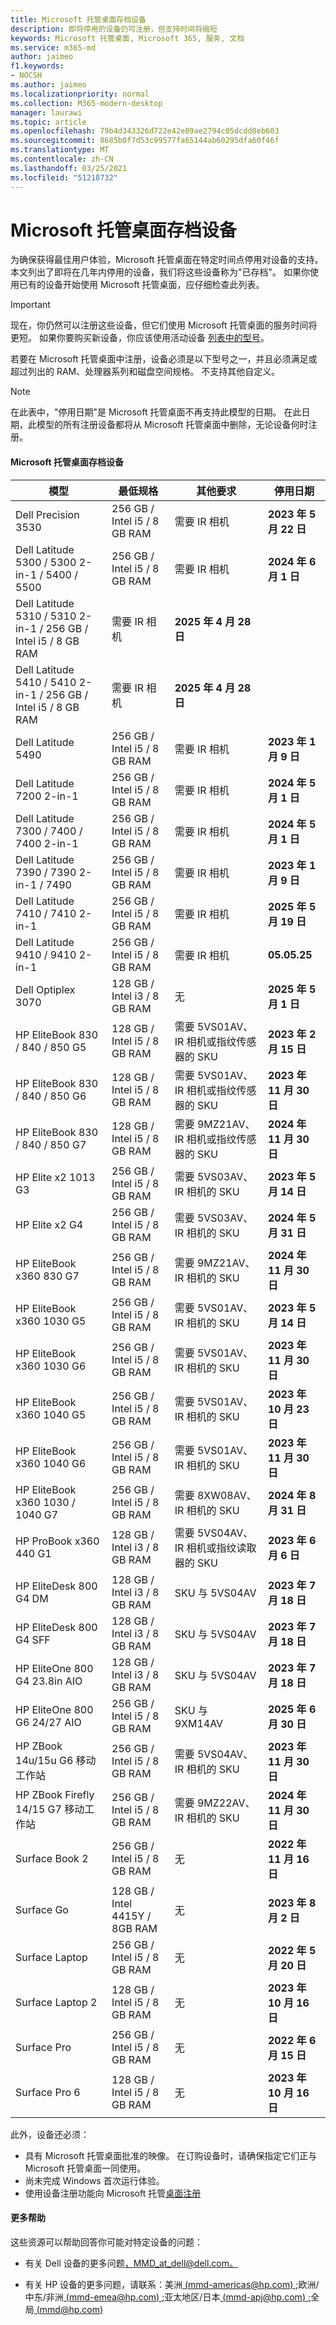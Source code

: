 ```yaml
---
title: Microsoft 托管桌面存档设备
description: 即将停用的设备仍可注册，但支持时间将缩短
keywords: Microsoft 托管桌面, Microsoft 365, 服务, 文档
ms.service: m365-md
author: jaimeo
f1.keywords:
- NOCSH
ms.author: jaimeo
ms.localizationpriority: normal
ms.collection: M365-modern-desktop
manager: laurawi
ms.topic: article
ms.openlocfilehash: 79b4d343326d722e42e09ae2794c05dcdd8eb603
ms.sourcegitcommit: 8685b0f7d53c99577fa65144ab60295dfa60f46f
ms.translationtype: MT
ms.contentlocale: zh-CN
ms.lasthandoff: 03/25/2021
ms.locfileid: "51218732"
---
```

# <a name="microsoft-managed-desktop-archived-devices"></a>Microsoft 托管桌面存档设备

为确保获得最佳用户体验，Microsoft 托管桌面在特定时间点停用对设备的支持。 本文列出了即将在几年内停用的设备，我们将这些设备称为"已存档"。 如果你使用已有的设备开始使用 Microsoft 托管桌面，应仔细检查此列表。

>[!IMPORTANT]
>现在，你仍然可以注册这些设备，但它们使用 Microsoft 托管桌面的服务时间将更短。 如果你要购买新设备，你应该使用活动设备 [列表中的型号](./device-list.md)。

<!-- Microsoft 365 E5; Device as a Service -->
<!-- Split from device & technologies topic. Destination topic for aka.ms/device-list  -->
若要在 Microsoft 托管桌面中注册，设备必须是以下型号之一，并且必须满足或超过列出的 RAM、处理器系列和磁盘空间规格。 不支持其他自定义。



>[!NOTE]
>在此表中，"停用日期"是 Microsoft 托管桌面不再支持此模型的日期。 在此日期，此模型的所有注册设备都将从 Microsoft 托管桌面中删除，无论设备何时注册。

#### <a name="microsoft-managed-desktop-archived-devices"></a>Microsoft 托管桌面存档设备

| 模型  | 最低规格  | 其他要求   | 停用日期 |
|---------|---------|---------|---------|
|Dell Precision 3530| 256 GB / Intel i5 / 8 GB RAM | 需要 IR 相机 | **2023 年 5 月 22 日** |
|Dell Latitude 5300 / 5300 2-in-1 / 5400 / 5500 | 256 GB / Intel i5 / 8 GB RAM | 需要 IR 相机 | **2024 年 6 月 1 日**  |
|Dell Latitude 5310 / 5310 2-in-1 / 256 GB / Intel i5 / 8 GB RAM | 需要 IR 相机 | **2025 年 4 月 28 日**  |
|Dell Latitude 5410 / 5410 2-in-1 / 256 GB / Intel i5 / 8 GB RAM | 需要 IR 相机 | **2025 年 4 月 28 日**  |
|Dell Latitude 5490 | 256 GB / Intel i5 / 8 GB RAM | 需要 IR 相机 | **2023 年 1 月 9 日** |
|Dell Latitude 7200 2-in-1 | 256 GB / Intel i5 / 8 GB RAM | 需要 IR 相机 | **2024 年 5 月 1 日** |
|Dell Latitude 7300 / 7400 / 7400 2-in-1 | 256 GB / Intel i5 / 8 GB RAM | 需要 IR 相机 | **2024 年 5 月 1 日**  |
|Dell Latitude 7390 / 7390 2-in-1 / 7490 | 256 GB / Intel i5 / 8 GB RAM   | 需要 IR 相机 | **2023 年 1 月 9 日** |
|Dell Latitude 7410 / 7410 2-in-1 | 256 GB / Intel i5 / 8 GB RAM | 需要 IR 相机 | **2025 年 5 月 19 日**  |
|Dell Latitude 9410 / 9410 2-in-1 | 256 GB / Intel i5 / 8 GB RAM | 需要 IR 相机 | **05.05.25**  |
|Dell Optiplex 3070 | 128 GB / Intel i3 / 8 GB RAM | 无 | **2025 年 5 月 1 日**  |
|HP EliteBook 830 / 840 / 850 G5| 128 GB / Intel i5 / 8 GB RAM | 需要 5VS01AV、IR 相机或指纹传感器的 SKU  | **2023 年 2 月 15 日** |
|HP EliteBook 830 / 840 / 850 G6| 128 GB / Intel i5 / 8 GB RAM | 需要 5VS01AV、IR 相机或指纹传感器的 SKU  | **2023 年 11 月 30 日** |
|HP EliteBook 830 / 840 / 850 G7| 128 GB / Intel i5 / 8 GB RAM | 需要 9MZ21AV、IR 相机或指纹传感器的 SKU  | **2024 年 11 月 30 日** |
|HP Elite x2 1013 G3| 256 GB / Intel i5 / 8 GB RAM | 需要 5VS03AV、IR 相机的 SKU |**2023 年 5 月 14 日** |
|HP Elite x2 G4| 256 GB / Intel i5 / 8 GB RAM | 需要 5VS03AV、IR 相机的 SKU |**2024 年 5 月 31 日** |
|HP EliteBook x360 830 G7| 256 GB / Intel i5 / 8 GB RAM | 需要 9MZ21AV、IR 相机的 SKU |**2024 年 11 月 30 日** |
|HP EliteBook x360 1030 G5| 256 GB / Intel i5 / 8 GB RAM | 需要 5VS01AV、IR 相机的 SKU |**2023 年 5 月 14 日** |
|HP EliteBook x360 1030 G6| 256 GB / Intel i5 / 8 GB RAM | 需要 5VS01AV、IR 相机的 SKU |**2023 年 11 月 30 日** |
|HP EliteBook x360 1040 G5| 256 GB / Intel i5 / 8 GB RAM | 需要 5VS01AV、IR 相机的 SKU | **2023 年 10 月 23 日** |
|HP EliteBook x360 1040 G6| 256 GB / Intel i5 / 8 GB RAM | 需要 5VS01AV、IR 相机的 SKU | **2023 年 11 月 30 日** |
|HP EliteBook x360 1030 / 1040 G7| 256 GB / Intel i5 / 8 GB RAM | 需要 8XW08AV、IR 相机的 SKU | **2024 年 8 月 31 日** |
|HP ProBook x360 440 G1| 128 GB / Intel i3 / 8 GB RAM | 需要 5VS04AV、IR 相机或指纹读取器的 SKU | **2023 年 6 月 6 日** |
|HP EliteDesk 800 G4 DM | 128 GB / Intel i3 / 8 GB RAM | SKU 与 5VS04AV | **2023 年 7 月 18 日** |
|HP EliteDesk 800 G4 SFF | 128 GB / Intel i3 / 8 GB RAM | SKU 与 5VS04AV | **2023 年 7 月 18 日** |
|HP EliteOne 800 G4 23.8in AIO |128 GB / Intel i3 / 8 GB RAM |SKU 与 5VS04AV| **2023 年 7 月 18 日** |
|HP EliteOne 800 G6 24/27 AIO |256 GB / Intel i5 / 8 GB RAM |SKU 与 9XM14AV| **2025 年 6 月 30 日** |
|HP ZBook 14u/15u G6 移动工作站 |256 GB / Intel i5 / 8 GB RAM |需要 5VS04AV、IR 相机的 SKU| **2023 年 11 月 30 日** |
|HP ZBook Firefly 14/15 G7 移动工作站 |256 GB / Intel i5 / 8 GB RAM |需要 9MZ22AV、IR 相机的 SKU| **2024 年 11 月 30 日** |
|Surface Book 2| 256 GB / Intel i5 / 8 GB RAM | 无 | **2022 年 11 月 16 日** |
|Surface Go| 128 GB / Intel 4415Y / 8GB RAM | 无 | **2023 年 8 月 2 日** |
|Surface Laptop| 256 GB / Intel i5 / 8 GB RAM | 无 | **2022 年 5 月 20 日** |
|Surface Laptop 2| 128 GB / Intel i5 / 8 GB RAM | 无 | **2023 年 10 月 16 日** |
|Surface Pro| 256 GB / Intel i5 / 8 GB RAM | 无 | **2022 年 6 月 15 日** |
|Surface Pro 6| 128 GB / Intel i5 / 8 GB RAM | 无 | **2023 年 10 月 16 日** |

此外，设备还必须：

- 具有 Microsoft 托管桌面批准的映像。 在订购设备时，请确保指定它们正与 Microsoft 托管桌面一同使用。
- 尚未完成 Windows 首次运行体验。
- 使用设备注册功能向 Microsoft 托管[桌面注册](../get-started/register-devices-self.md)

#### <a name="more-help"></a>更多帮助

这些资源可以帮助回答你可能对特定设备的问题：

- 有关 Dell 设备的更多问题[，MMD_at_dell@dell.com。](mailto:MMD_at_dell@dell.com)

- 有关 HP 设备的更多问题，请联系：美洲[ (mmd-americas@hp.com) ;](mailto:mmd-americas@hp.com)欧洲/中东/非洲[ (mmd-emea@hp.com) ;](mailto:mmd-emea@hp.com)亚太地区/日本[ (mmd-apj@hp.com) ;](mailto:mmd-apj@hp.com)全局[ (mmd@hp.com) ](mailto:mmd@hp.com)
